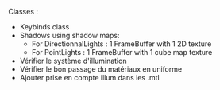 Classes :

- Keybinds class
- Shadows using shadow maps:
  - For DirectionnalLights : 1 FrameBuffer with 1 2D texture
  - For PointLights : 1 FrameBuffer with 1 cube map texture
- Vérifier le système d'illumination
- Vérifier le bon passage du matériaux en uniforme
- Ajouter prise en compte illum dans les .mtl
